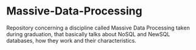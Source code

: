 # Massive-Data-Processing
Repository concerning a discipline called Massive Data Processing taken during graduation, that basically talks about NoSQL and NewSQL databases, how they work and their characteristics.
